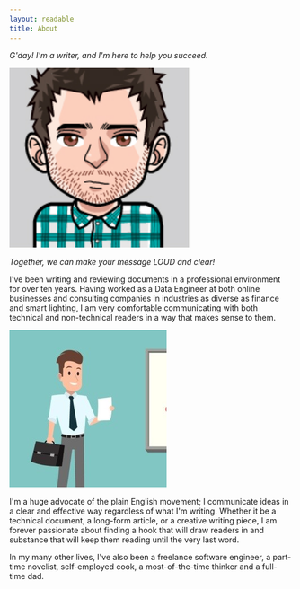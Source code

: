 ```yaml
---
layout: readable
title: About
---
```


*G'day! I'm a writer, and I'm here to help you succeed.*

![me](/assets/img/avatar.jpg)

*Together, we can make your message LOUD and clear!*

I've been writing and reviewing documents in a professional environment for over ten years. Having worked as a Data Engineer at both online businesses and consulting companies in industries as diverse as finance and smart lighting, I am very comfortable communicating with both technical and non-technical readers in a way that makes sense to them.

![metoo](/assets/img/avatar2.jpg)

I'm a huge advocate of the plain English movement; I communicate ideas in a clear and effective way regardless of what I'm writing. Whether it be a technical document, a long-form article, or a creative writing piece, I am forever passionate about finding a hook that will draw readers in and substance that will keep them reading until the very last word.

In my many other lives, I've also been a freelance software engineer, a part-time novelist, self-employed cook, a most-of-the-time thinker and a full-time dad.

<!-- crafting? -->
